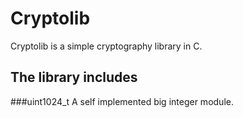 # Cryptolib
Cryptolib is a simple cryptography library in C.

## The library includes

###uint1024_t
A self implemented big integer module.
